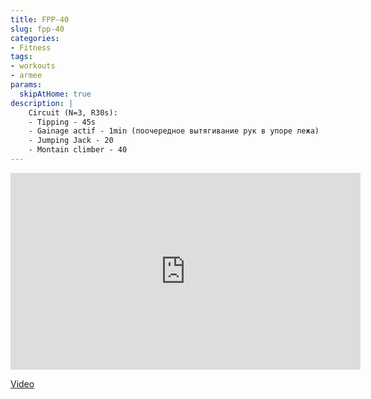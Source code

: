 ```yaml
---
title: FPP-40
slug: fpp-40
categories:
- Fitness
tags:
- workouts
- armee
params:
  skipAtHome: true
description: |
    Circuit (N=3, R30s):
    - Tipping - 45s
    - Gainage actif - 1min (поочередное вытягивание рук в упоре лежа)
    - Jumping Jack - 20
    - Montain climber - 40
---
```

<iframe width="560" height="315" src="https://www.youtube.com/embed/pq5sPoWoJW0?si=wmIHvknKsQyn5vSy" title="YouTube video player" frameborder="0" allow="accelerometer; autoplay; clipboard-write; encrypted-media; gyroscope; picture-in-picture; web-share" allowfullscreen></iframe>

[Video](https://youtu.be/pq5sPoWoJW0?si=wmIHvknKsQyn5vSy)
